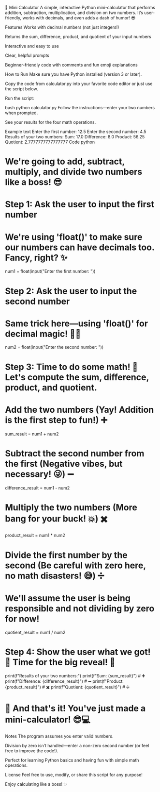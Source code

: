 🧮 Mini Calculator
A simple, interactive Python mini-calculator that performs addition, subtraction, multiplication, and division on two numbers. It’s user-friendly, works with decimals, and even adds a dash of humor! 😎

Features
Works with decimal numbers (not just integers!)

Returns the sum, difference, product, and quotient of your input numbers

Interactive and easy to use

Clear, helpful prompts

Beginner-friendly code with comments and fun emoji explanations

How to Run
Make sure you have Python installed (version 3 or later).

Copy the code from calculator.py into your favorite code editor or just use the script below.

Run the script:

bash
python calculator.py
Follow the instructions—enter your two numbers when prompted.

See your results for the four math operations.

Example
text
Enter the first number: 12.5
Enter the second number: 4.5
Results of your two numbers:
Sum: 17.0
Difference: 8.0
Product: 56.25
Quotient: 2.7777777777777777
Code
python
# We're going to add, subtract, multiply, and divide two numbers like a boss! 😎

# Step 1: Ask the user to input the first number
# We're using 'float()' to make sure our numbers can have decimals too. Fancy, right? ✨
num1 = float(input("Enter the first number: "))

# Step 2: Ask the user to input the second number
# Same trick here—using 'float()' for decimal magic! 🧙‍♂️
num2 = float(input("Enter the second number: "))

# Step 3: Time to do some math! 🧠 Let's compute the sum, difference, product, and quotient.

# Add the two numbers (Yay! Addition is the first step to fun!) ➕
sum_result = num1 + num2

# Subtract the second number from the first (Negative vibes, but necessary! 😜) ➖
difference_result = num1 - num2

# Multiply the two numbers (More bang for your buck! 💥) ✖️
product_result = num1 * num2

# Divide the first number by the second (Be careful with zero here, no math disasters! 😅) ➗
# We'll assume the user is being responsible and not dividing by zero for now!
quotient_result = num1 / num2

# Step 4: Show the user what we got! 🥳 Time for the big reveal! 🎉
print(f"Results of your two numbers:")
print(f"Sum: {sum_result}")  # ➕
print(f"Difference: {difference_result}")  # ➖
print(f"Product: {product_result}")  # ✖️
print(f"Quotient: {quotient_result}")  # ➗

# 🏁 And that's it! You've just made a mini-calculator! 😎💻
Notes
The program assumes you enter valid numbers.

Division by zero isn’t handled—enter a non-zero second number (or feel free to improve the code!).

Perfect for learning Python basics and having fun with simple math operations.

License
Feel free to use, modify, or share this script for any purpose!

Enjoy calculating like a boss! ✨

